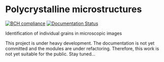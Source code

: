 # Polycrystalline microstructures

[![BCH  compliance](https://bettercodehub.com/edge/badge/CsatiZoltan/Polycrystalline-microstructures?branch=master)](https://bettercodehub.com/) [![Documentation Status](https://readthedocs.org/projects/polycrystalline-microstructures/badge/?version=latest)](https://polycrystalline-microstructures.readthedocs.io/en/latest/?badge=latest)

Identification of individual grains in microscopic images



This project is under heavy development. The documentation is not yet committed and the modules are under refactoring. Therefore, this work is not yet suitable for the public. Stay tuned...